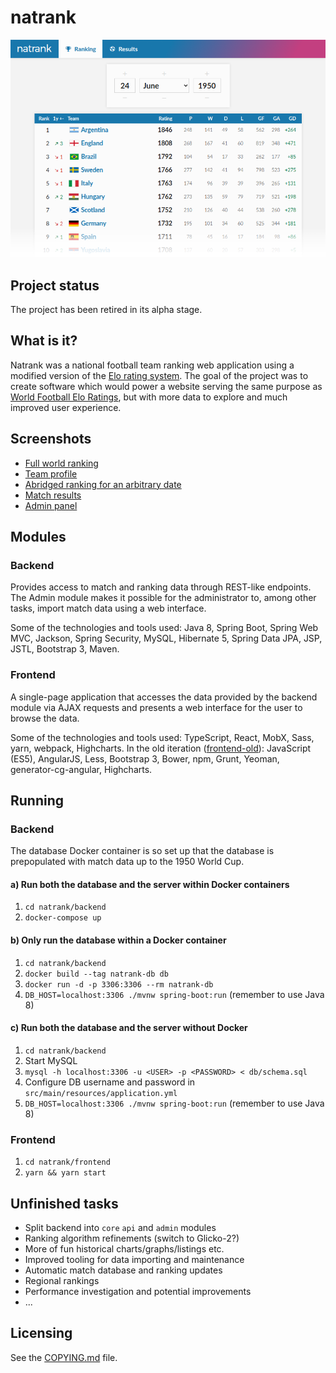 # natrank

![screenshot](screenshots/hero.png)

## Project status

The project has been retired in its alpha stage.

## What is it?
Natrank was a national football team ranking web application using a modified version of the [Elo rating system](http://en.wikipedia.org/wiki/Elo_rating_system). The goal of the project was to create software which would power a website serving the same purpose as [World Football Elo Ratings](http://eloratings.net/), but with more data to explore and much improved user experience.

## Screenshots
* [Full world ranking](/screenshots/full-world-ranking.png?raw=true)
* [Team profile](/screenshots/team-profile.png?raw=true)
* [Abridged ranking for an arbitrary date](/screenshots/abridged-ranking.png?raw=true)
* [Match results](/screenshots/match-results.png?raw=true)
* [Admin panel](/screenshots/admin-panel.png?raw=true)

## Modules
### Backend
Provides access to match and ranking data through REST-like endpoints. The Admin module makes it possible for the administrator to, among other tasks, import match data using a web interface.

Some of the technologies and tools used: Java 8, Spring Boot, Spring Web MVC, Jackson, Spring Security, MySQL, Hibernate 5, Spring Data JPA, JSP, JSTL, Bootstrap 3, Maven.

### Frontend
A single-page application that accesses the data provided by the backend module via AJAX requests and presents a web interface for the user to browse the data.

Some of the technologies and tools used: TypeScript, React, MobX, Sass, yarn, webpack, Highcharts.  In the old iteration ([frontend-old](/frontend-old/)): JavaScript (ES5), AngularJS, Less, Bootstrap 3, Bower, npm, Grunt, Yeoman, generator-cg-angular, Highcharts.

## Running
### Backend
The database Docker container is so set up that the database is prepopulated with match data up to the 1950 World Cup.
#### a) Run both the database and the server within Docker containers
1. `cd natrank/backend`
2. `docker-compose up`
#### b) Only run the database within a Docker container
1. `cd natrank/backend`
2. `docker build --tag natrank-db db`
3. `docker run -d -p 3306:3306 --rm natrank-db`
4. `DB_HOST=localhost:3306 ./mvnw spring-boot:run` (remember to use Java 8)
#### c) Run both the database and the server without Docker
1. `cd natrank/backend`
2. Start MySQL
3. `mysql -h localhost:3306 -u <USER> -p <PASSWORD> < db/schema.sql`
4. Configure DB username and password in `src/main/resources/application.yml`
5. `DB_HOST=localhost:3306 ./mvnw spring-boot:run` (remember to use Java 8)
### Frontend
1. `cd natrank/frontend`
2. `yarn && yarn start`

## Unfinished tasks
* Split backend into `core` `api` and `admin` modules
* Ranking algorithm refinements (switch to Glicko-2?)
* More of fun historical charts/graphs/listings etc.
* Improved tooling for data importing and maintenance
* Automatic match database and ranking updates
* Regional rankings
* Performance investigation and potential improvements
* ...

## Licensing
See the [COPYING.md](https://github.com/fauu/natrank/blob/master/COPYING.md) file.

